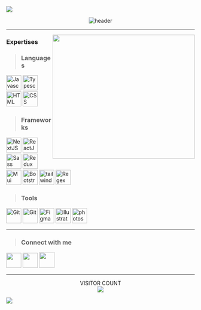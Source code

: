 <img src="https://user-images.githubusercontent.com/73097560/115834477-dbab4500-a447-11eb-908a-139a6edaec5c.gif">
 
<div align="center">
 
![header](https://capsule-render.vercel.app/api?type=waving&color=FDB813&height=300&section=header&text=Mostafa%20Hosseini&fontSize=50&animation=fadeIn&fontAlignY=38&desc=Front-end%20developer%20web%20&descAlignY=55&descAlign=50&descColor=000000)
</div>


<hr>

<img align="right" width="380" height="330" src="https://raw.githubusercontent.com/gist/vininjr/d29bb07bdadb41e4b0923bc8fa748b1a/raw/88f20c9d749d756be63f22b09f3c4ac570bc5101/programming.gif" />

<div align="left">
 
### Expertises

> ### Languages
<a href="https://www.javascript.com/" target="_blank"  rel="noreferrer"><img src="https://skillicons.dev/icons?i=js" width="40"  alt="Javascript" title="Javascript"/></a>
<a href="https://www.typescriptlang.org/" target="_blank"  rel="noreferrer"><img src="https://skillicons.dev/icons?i=ts" width="40"  alt="Typescript" title="Typescript"/></a>
<a href="https://html.com/" target="_blank"  rel="noreferrer"><img src="https://skillicons.dev/icons?i=html" width="40" alt="HTML" title="HTML"/></a>
<a href="https://www.w3.org/" target="_blank"  rel="noreferrer"><img src="https://skillicons.dev/icons?i=css" width="40" alt="CSS" title="CSS"/></a>

> ### Frameworks
<a href="https://nextjs.org/" target="_blank"  rel="noreferrer"><img src="https://skillicons.dev/icons?i=next" width="40" alt="NextJS" title="NextJS"/></a>
<a href="https://react.dev/" target="_blank"  rel="noreferrer"><img src="https://skillicons.dev/icons?i=react" width="40" alt="ReactJS" title="ReactJS"/></a>
<a href="https://sass-lang.com/" target="_blank"  rel="noreferrer"><img src="https://skillicons.dev/icons?i=sass" width="40" alt="Sass" title="Sass"/></a>
<a href="https://redux.js.org/" target="_blank"  rel="noreferrer"><img src="https://skillicons.dev/icons?i=redux" width="40" alt="Redux" title="Redux"/></a>
<a href="https://mui.com/" target="_blank"  rel="noreferrer"><img src="https://skillicons.dev/icons?i=mui" width="40"  alt="Mui" title="MUI"/></a>
<a href="https://getbootstrap.com/" target="_blank"  rel="noreferrer"><img src="https://skillicons.dev/icons?i=bootstrap" width="40" alt="Bootstrap" title="Bootstrap"/></a>
<a href="https://tailwindcss.com/" target="_blank"  rel="noreferrer"><img src="https://skillicons.dev/icons?i=tailwind" width="40"  alt="tailwind" title="Tailwind"/></a>
<a href="https://regexr.com/" target="_blank"  rel="noreferrer"><img src="https://skillicons.dev/icons?i=regex" width="40" alt="Regex" title="Regex"/></a>

> ### Tools
<a href="https://npmjs.com/" target="_blank"  rel="noreferrer"><img src="https://skillicons.dev/icons?i=npm" width="40" alt="Git" title="Npm"/></a>
<a href="https://git-scm.com/" target="_blank"  rel="noreferrer"><img src="https://skillicons.dev/icons?i=git" width="40" alt="Git" title="Git"/></a>
<a href="https://www.figma.com/" target="_blank"  rel="noreferrer"><img src="https://skillicons.dev/icons?i=figma" width="40" alt="Figma" title="Figma"/></a>
<a href="https://www.adobe.com/products/illustrator.html" target="_blank"  rel="noreferrer"><img src="https://skillicons.dev/icons?i=illustrator" width="40" alt="illustrator" title="illustrator"/></a>
<a href="https://www.adobe.com/products/photoshop.html" target="_blank"  rel="noreferrer"><img src="https://skillicons.dev/icons?i=photoshop" width="40" alt="photoshop" title="photoshop"/></a>
</div>
<hr>
            
> ### Connect with me

<div align="left">
<a href="mailto:mostafafront1@gmail.com" target="_blank" rel="noreferrer"><img src="https://skillicons.dev/icons?i=gmail" width="40" /></a>
<a href="https://www.linkedin.com/in/mostafafront" target="_blank" rel="noreferrer"><img src="https://cdn4.iconfinder.com/data/icons/socialcones/508/LinkedIn-512.png" width="40" /></a>
<!-- <a href="https://www.x.com/mostafafront" target="_blank" rel="noreferrer"><img src="https://uxwing.com/wp-content/themes/uxwing/download/brands-and-social-media/x-social-media-logo-icon.png" width="42"  height="42" /></a> -->
<a href="https://www.instagram.com/mostafafront" target="_blank" rel="noreferrer"><img src="https://cdn-icons-png.flaticon.com/512/3938/3938036.png" width="41" height="42" /></a>
</div>

<hr>

<div align="center">

 
 
  VISITOR COUNT<br>
  <img src="https://profile-counter.glitch.me/mostafafront/count.svg" />

</div>

 <img src="https://user-images.githubusercontent.com/73097560/115834477-dbab4500-a447-11eb-908a-139a6edaec5c.gif">
